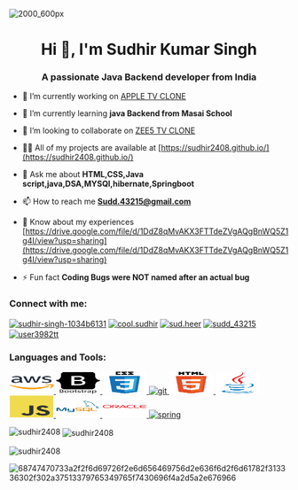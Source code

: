 

![2000_600px](https://user-images.githubusercontent.com/105916005/196262541-14dd3ca2-4485-4c4a-a2f3-86fbdad1a996.gif)



<h1 align="center">Hi 👋, I'm Sudhir Kumar Singh</h1>
<h3 align="center">A passionate Java Backend developer from India</h3>


- 🔭 I’m currently working on [APPLE TV CLONE](/somya143/chemical-rake-3857)

- 🌱 I’m currently learning **java Backend from Masai School**

- 👯 I’m looking to collaborate on [ZEE5 TV CLONE](https://github.com/somya143/chemical-rake-3857)

- 👨‍💻 All of my projects are available at [https://sudhir2408.github.io/](https://sudhir2408.github.io/)

- 💬 Ask me about **HTML,CSS,Java script,java,DSA,MYSQl,hibernate,Springboot**

- 📫 How to reach me **Sudd.43215@gmail.com**

- 📄 Know about my experiences [https://drive.google.com/file/d/1DdZ8qMvAKX3FTTdeZVgAQgBnWQ5Z1g4I/view?usp=sharing](https://drive.google.com/file/d/1DdZ8qMvAKX3FTTdeZVgAQgBnWQ5Z1g4I/view?usp=sharing)

- ⚡ Fun fact **Coding Bugs were NOT named after an actual bug**

<h3 align="left">Connect with me:</h3>
<p align="left">
<a href="https://linkedin.com/in/sudhir-singh-1034b6131/" target="_blank"><img align="center" src="https://raw.githubusercontent.com/rahuldkjain/github-profile-readme-generator/master/src/images/icons/Social/linked-in-alt.svg" alt="sudhir-singh-1034b6131" height="30" width="80" /></a>
<a href="https://fb.com/Sudhirsinghcoolest" target="_blank"><img align="center" src="https://raw.githubusercontent.com/rahuldkjain/github-profile-readme-generator/master/src/images/icons/Social/facebook.svg" alt="cool.sudhir" height="30" width="80" /></a>
<a href="https://instagram.com/sud.heer24/" target="_blank"><img align="center" src="https://raw.githubusercontent.com/rahuldkjain/github-profile-readme-generator/master/src/images/icons/Social/instagram.svg" alt="sud.heer" height="30" width="80" /></a>
<a href="https://www.hackerrank.com/@sudd.43215" target="_blank"><img align="center" src="https://raw.githubusercontent.com/rahuldkjain/github-profile-readme-generator/master/src/images/icons/Social/hackerrank.svg" alt="sudd_43215" height="30" width="80" /></a>
<a href="https://www.leetcode.com/user3982tt" target="_blank"><img align="center" src="https://raw.githubusercontent.com/rahuldkjain/github-profile-readme-generator/master/src/images/icons/Social/leet-code.svg" alt="user3982tt" height="30" width="80" /></a>
</p>

<h3 align="left">Languages and Tools:</h3>
<p align="left"> <a href="https://aws.amazon.com" target="_blank" rel="noreferrer"> <img src="https://raw.githubusercontent.com/devicons/devicon/master/icons/amazonwebservices/amazonwebservices-original-wordmark.svg" alt="aws" width="80" height="40"/> </a> <a href="https://getbootstrap.com" target="_blank" rel="noreferrer"> <img src="https://raw.githubusercontent.com/devicons/devicon/master/icons/bootstrap/bootstrap-plain-wordmark.svg" alt="bootstrap" width="80" height="40"/> </a> <a href="https://www.w3schools.com/css/" target="_blank" rel="noreferrer"> <img src="https://raw.githubusercontent.com/devicons/devicon/master/icons/css3/css3-original-wordmark.svg" alt="css3" width="80" height="40"/> </a> <a href="https://git-scm.com/" target="_blank" rel="noreferrer"> <img src="https://www.vectorlogo.zone/logos/git-scm/git-scm-icon.svg" alt="git" width="80" height="40"/> </a> <a href="https://www.w3.org/html/" target="_blank" rel="noreferrer"> <img src="https://raw.githubusercontent.com/devicons/devicon/master/icons/html5/html5-original-wordmark.svg" alt="html5" width="80" height="40"/> </a> <a href="https://www.java.com" target="_blank" rel="noreferrer"> <img src="https://raw.githubusercontent.com/devicons/devicon/master/icons/java/java-original.svg" alt="java" width="80" height="40"/> </a> <a href="https://developer.mozilla.org/en-US/docs/Web/JavaScript" target="_blank" rel="noreferrer"> <img src="https://raw.githubusercontent.com/devicons/devicon/master/icons/javascript/javascript-original.svg" alt="javascript" width="80" height="40"/> </a> <a href="https://www.mysql.com/" target="_blank" rel="noreferrer"> <img src="https://raw.githubusercontent.com/devicons/devicon/master/icons/mysql/mysql-original-wordmark.svg" alt="mysql" width="80" height="40"/> </a> <a href="https://www.oracle.com/" target="_blank" rel="noreferrer"> <img src="https://raw.githubusercontent.com/devicons/devicon/master/icons/oracle/oracle-original.svg" alt="oracle" width="80" height="40"/> </a> <a href="https://spring.io/" target="_blank" rel="noreferrer"> <img src="https://www.vectorlogo.zone/logos/springio/springio-icon.svg" alt="spring" width="30" height="30"/> </a> </p>

<p><img align="left" src="https://github-readme-stats.vercel.app/api/top-langs?username=sudhir2408&show_icons=true&locale=en&layout=compact" alt="sudhir2408" /></p>

<p>&nbsp;<img align="center" src="https://github-readme-stats.vercel.app/api?username=sudhir2408&show_icons=true&locale=en" alt="sudhir2408" /></p>

<p><img align="center" src="https://github-readme-streak-stats.herokuapp.com/?user=sudhir2408&" alt="sudhir2408" /></p>


![68747470733a2f2f6d69726f2e6d656469756d2e636f6d2f6d61782f313336302f302a37513379765349765f7430696f4a2d5a2e676966](https://user-images.githubusercontent.com/105916005/196262705-944cdbb8-cd54-48d9-a437-7c10fa668836.gif)







                          
